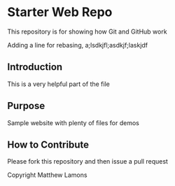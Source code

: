 # Starter Web Repo

This repository is for showing how Git and GitHub work

Adding a line for rebasing, a;lsdkjfl;asdkjf;laskjdf
## Introduction
This is a very helpful part of the file

## Purpose

Sample website with plenty of files for demos
## How to Contribute
Please fork this repository and then issue a pull request

Copyright Matthew Lamons